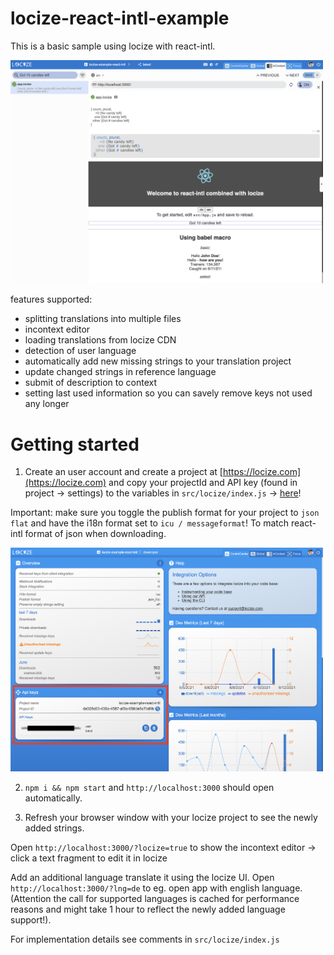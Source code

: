 # locize-react-intl-example

This is a basic sample using locize with react-intl.

<img src="https://raw.githubusercontent.com/locize/locize-react-intl-example/master/images/preview.png" alt="react-intl incontext editor" width="500">

features supported:

- splitting translations into multiple files
- incontext editor
- loading translations from locize CDN
- detection of user language
- automatically add new missing strings to your translation project
- update changed strings in reference language
- submit of description to context
- setting last used information so you can savely remove keys not used any longer

# Getting started

1) Create an user account and create a project at [https://locize.com](https://locize.com) and copy your projectId and API key (found in project -> settings) to the variables in `src/locize/index.js` -> [here](https://github.com/locize/locize-react-intl-example/blob/master/src/locize/index.js#L8)!

Important: make sure you toggle the publish format for your project to `json flat` and have the i18n format set to `icu / messageformat`! To match react-intl format of json when downloading.

<img src="https://raw.githubusercontent.com/locize/locize-react-intl-example/master/images/settings.png" alt="react-intl features" width="500">

2) `npm i && npm start` and `http://localhost:3000` should open automatically.

3) Refresh your browser window with your locize project to see the newly added strings.

Open `http://localhost:3000/?locize=true` to show the incontext editor -> click a text fragment to edit it in locize

Add an additional language translate it using the locize UI. Open `http://localhost:3000/?lng=de` to eg. open app with english language. (Attention the call for supported languages is cached for performance reasons and might take 1 hour to reflect the newly added language support!).

For implementation details see comments in `src/locize/index.js`
